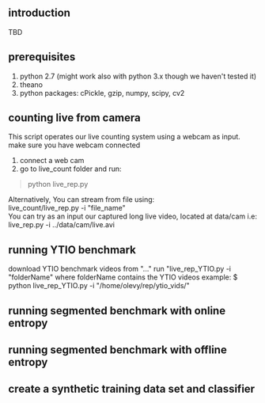 introduction
----------------------------------------------------

TBD


prerequisites
----------------------------------------------------

1. python 2.7 (might work also with python 3.x though we haven't tested it)
2. theano
3. python packages: cPickle, gzip, numpy, scipy, cv2



counting live from camera
----------------------------------------------------

This script operates our live counting system using a webcam as input.
make sure you have webcam connected  
1. connect a web cam  
2. go to live_count folder and run:
> python live_rep.py 


Alternatively, You can stream from file using:  
live_count/live_rep.py -i "file_name"  
You can try as an input our captured long live video, located at data/cam
i.e: live_rep.py -i ../data/cam/live.avi


running YTIO benchmark
----------------------------------------------------

download YTIO benchmark videos from "..."
run "live_rep_YTIO.py -i "folderName" where folderName contains the YTIO videos
example: 
$ python live_rep_YTIO.py -i "/home/olevy/rep/ytio_vids/"



running segmented benchmark with online entropy
----------------------------------------------------





running segmented benchmark with offline entropy
----------------------------------------------------




create a synthetic training data set and classifier
----------------------------------------------------

